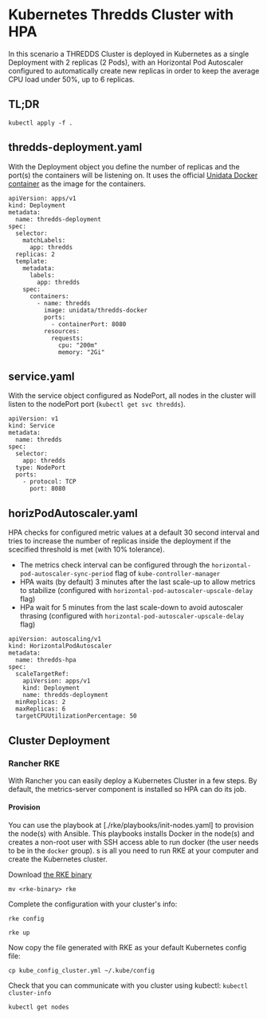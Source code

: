 # Kubernetes Thredds Cluster with HPA
In this scenario a THREDDS Cluster is deployed in Kubernetes as a single Deployment with 2 replicas (2 Pods), with an Horizontal Pod Autoscaler configured
to automatically create new replicas in order to keep the average CPU load under 50%, up to 6 replicas.

## TL;DR
`kubectl apply -f .`

## thredds-deployment.yaml
With the Deployment object you define the number of replicas and the port(s) the containers will be listening on. It uses the official [Unidata Docker container](https://hub.docker.com/r/unidata/thredds-docker/dockerfile) as the image for the containers.

```
apiVersion: apps/v1
kind: Deployment
metadata:
  name: thredds-deployment
spec:
  selector:
    matchLabels:
      app: thredds
  replicas: 2
  template:
    metadata:
      labels:
        app: thredds
    spec:
      containers:
        - name: thredds
          image: unidata/thredds-docker
          ports:
            - containerPort: 8080
          resources:
            requests:
              cpu: "200m"
              memory: "2Gi"
```
## service.yaml

With the service object configured as NodePort, all nodes in the cluster will listen to the nodePort port (`kubectl get svc thredds`).

```
apiVersion: v1
kind: Service
metadata:
  name: thredds
spec:
  selector:
    app: thredds
  type: NodePort
  ports:
    - protocol: TCP
      port: 8080
```

## horizPodAutoscaler.yaml
HPA checks for configured metric values at a default 30 second interval and tries to increase the number of replicas inside the deployment if the scecified threshold is met (with 10% tolerance).

* The metrics check interval can be configured through the `horizontal-pod-autoscaler-sync-period` flag of `kube-controller-manager`
* HPA waits (by default) 3 minutes after the last scale-up to allow metrics to stabilize (configured with `horizontal-pod-autoscaler-upscale-delay` flag)
* HPa wait for 5 minutes from the last scale-down to avoid autoscaler thrasing (configured with `horizontal-pod-autoscaler-upscale-delay` flag)

```
apiVersion: autoscaling/v1
kind: HorizontalPodAutoscaler
metadata:
  name: thredds-hpa
spec:
  scaleTargetRef:
    apiVersion: apps/v1
    kind: Deployment
    name: thredds-deployment
  minReplicas: 2
  maxReplicas: 6
  targetCPUUtilizationPercentage: 50

```


## Cluster Deployment

### Rancher RKE
With Rancher you can easily deploy a Kubernetes Cluster in a few steps. By default, the metrics-server component is installed so HPA can do its job.

#### Provision

You can use the playbook at [./rke/playbooks/init-nodes.yaml] to provision the node(s) with Ansible. This playbooks installs Docker in the node(s) and creates a non-root user with SSH access able to run docker (the user needs to be in the `docker` group).
s is all you need to run RKE at your computer and create the Kubernetes cluster.

Download [the RKE binary](https://rancher.com/docs/rke/latest/en/installation/#download-the-rke-binary)

`mv <rke-binary> rke`

Complete the configuration with your cluster's info:

`rke config`

`rke up`

Now copy the file generated with RKE as your default Kubernetes config file:

`cp kube_config_cluster.yml ~/.kube/config`

Check that you can communicate with you cluster using kubectl:
`kubectl cluster-info`

`kubectl get nodes`


